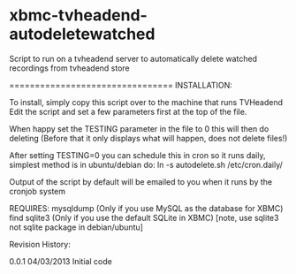 xbmc-tvheadend-autodeletewatched
================================

Script to run on a tvheadend server to automatically delete watched recordings from tvheadend store

================================
INSTALLATION:

To install, simply copy this script over to the machine that runs TVHeadend
Edit the script and set a few parameters first at the top of the file.

When happy set the TESTING parameter in the file to 0 this will then do deleting
(Before that it only displays what will happen, does not delete files!)

After setting TESTING=0 you can schedule this in cron so it runs daily, simplest
method is in ubuntu/debian do:
	ln -s autodelete.sh /etc/cron.daily/

Output of the script by default will be emailed to you when it runs by the cronjob system




REQUIRES:
	mysqldump (Only if you use MySQL as the database for XBMC)
	find
	sqlite3 (Only if you use the default SQLite in XBMC)
	[note, use sqlite3 not sqlite package in debian/ubuntu]

Revision History:

0.0.1	04/03/2013	Initial code
